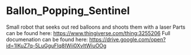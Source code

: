 # Ballon_Popping_Sentinel
Small robot that seeks out red balloons and shoots them with a laser
Parts can be found here:
  https://www.thingiverse.com/thing:3255206
Full documenation can be found here:
  https://drive.google.com/open?id=1IKuZ7q-5LuGguFIq8IWii0XvltWiuOOg
